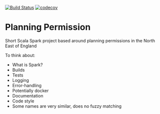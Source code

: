 [![Build Status](https://travis-ci.com/JamesCollerton/Planning_Permission.svg?branch=master)](https://travis-ci.com/JamesCollerton/Planning_Permission)
[![codecov](https://codecov.io/gh/JamesCollerton/Planning_Permission/branch/master/graph/badge.svg)](https://codecov.io/gh/JamesCollerton/Planning_Permission)

# Planning Permission

Short Scala Spark project based around planning permissions in the North East of England

To think about:

- What is Spark?
- Builds
- Tests
- Logging
- Error-handling
- Potentially docker
- Documentation
- Code style
- Some names are very similar, does no fuzzy matching
